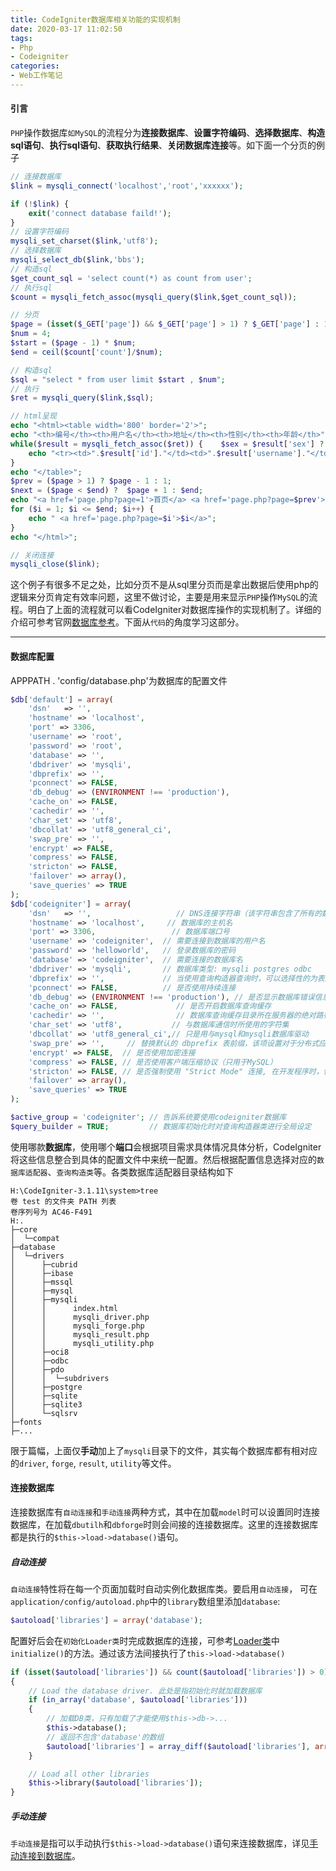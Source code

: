 ```yaml
---
title: CodeIgniter数据库相关功能的实现机制
date: 2020-03-17 11:02:50
tags:
- Php
- Codeigniter
categories:
- Web工作笔记
---
```


#### 引言 ####

`PHP`操作数据库`如MySQL`的流程分为**连接数据库**、**设置字符编码**、**选择数据库**、**构造sql语句**、**执行sql语句**、**获取执行结果**、**关闭数据库连接**等。如下面一个分页的例子
<!-- more -->
```php
// 连接数据库
$link = mysqli_connect('localhost','root','xxxxxx');

if (!$link) {
    exit('connect database faild!');
}
// 设置字符编码
mysqli_set_charset($link,'utf8');
// 选择数据库
mysqli_select_db($link,'bbs');
// 构造sql
$get_count_sql = 'select count(*) as count from user';
// 执行sql
$count = mysqli_fetch_assoc(mysqli_query($link,$get_count_sql));

// 分页
$page = (isset($_GET['page']) && $_GET['page'] > 1) ? $_GET['page'] : 1;
$num = 4;
$start = ($page - 1) * $num;
$end = ceil($count['count']/$num);

// 构造sql
$sql = "select * from user limit $start , $num";
// 执行
$ret = mysqli_query($link,$sql);

// html呈现
echo "<html><table width='800' border='2'>";
echo "<th>编号</th><th>用户名</th><th>地址</th><th>性别</th><th>年龄</th>";
while($result = mysqli_fetch_assoc($ret)) {    $sex = $result['sex'] ? "男" : "女";
    echo "<tr><td>".$result['id']."</td><td>".$result['username']."</td><td>".$result['address']."</td><td>".$sex."</td><td>".$result['age']."</td></tr>";
}
echo "</table>";
$prev = ($page > 1) ? $page - 1 : 1;
$next = ($page < $end) ?  $page + 1 : $end;
echo "<a href='page.php?page=1'>首页</a> <a href='page.php?page=$prev'>上页</a> <a href='page.php?page=$next'>下页</a> <a href='page.php?page=$end'>尾页</a>";
for ($i = 1; $i <= $end; $i++) {
    echo " <a href='page.php?page=$i'>$i</a>";
}
echo "</html>";

// 关闭连接
mysqli_close($link);
```
这个例子有很多不足之处，比如分页不是从sql里分页而是拿出数据后使用php的逻辑来分页肯定有效率问题，这里不做讨论，主要是用来显示`PHP`操作`MySQL`的流程。明白了上面的流程就可以看CodeIgniter对数据库操作的实现机制了。详细的介绍可参考官网[数据库参考](https://codeigniter.org.cn/user_guide/database/index.html)。下面从`代码`的角度学习这部分。

---

#### 数据库配置 ####
APPPATH . 'config/database.php'为数据库的配置文件
```php
$db['default'] = array(
	'dsn'	=> '',
	'hostname' => 'localhost',
	'port' => 3306,
	'username' => 'root',
	'password' => 'root',
	'database' => '',
	'dbdriver' => 'mysqli',
	'dbprefix' => '',
	'pconnect' => FALSE,
	'db_debug' => (ENVIRONMENT !== 'production'),
	'cache_on' => FALSE,
	'cachedir' => '',
	'char_set' => 'utf8',
	'dbcollat' => 'utf8_general_ci',
	'swap_pre' => '',
	'encrypt' => FALSE,
	'compress' => FALSE,
	'stricton' => FALSE,
	'failover' => array(),
	'save_queries' => TRUE
);
$db['codeigniter'] = array(
    'dsn'	=> '',                   // DNS连接字符串（该字符串包含了所有的数据库配置信息）
    'hostname' => 'localhost',     // 数据库的主机名
    'port' => 3306,                 // 数据库端口号
    'username' => 'codeigniter',  // 需要连接到数据库的用户名
    'password' => 'helloworld',   // 登录数据库的密码
    'database' => 'codeigniter',  // 需要连接的数据库名
    'dbdriver' => 'mysqli',       // 数据库类型: mysqli postgres odbc
    'dbprefix' => '',             // 当使用查询构造器查询时，可以选择性的为表加个前缀
    'pconnect' => FALSE,          // 是否使用持续连接
    'db_debug' => (ENVIRONMENT !== 'production'), // 是否显示数据库错误信息
    'cache_on' => FALSE,             // 是否开启数据库查询缓存
    'cachedir' => '',                // 数据库查询缓存目录所在服务器的绝对路径
    'char_set' => 'utf8',           // 与数据库通信时所使用的字符集
    'dbcollat' => 'utf8_general_ci',// 只是用与mysql和mysqli数据库驱动
    'swap_pre' => '',     // 替换默认的 dbprefix 表前缀，该项设置对于分布式应用是非常有用的， 可以在查询中使用由最终用户定制的表前缀。
    'encrypt' => FALSE,  // 是否使用加密连接
    'compress' => FALSE, // 是否使用客户端压缩协议（只用于MySQL）
    'stricton' => FALSE, // 是否强制使用 "Strict Mode" 连接, 在开发程序时，使用 strict SQL 是一个好习惯。
    'failover' => array(),
    'save_queries' => TRUE
);

$active_group = 'codeigniter'; // 告訴系统要使用codeigniter数据库
$query_builder = TRUE;         // 数据库初始化时对查询构造器类进行全局设定
```
使用哪款**数据库**，使用哪个**端口**会根据项目需求具体情况具体分析，CodeIgniter将这些信息整合到具体的配置文件中来统一配置。然后根据配置信息选择对应的`数据库适配器`、`查询构造类`等。各类数据库适配器目录结构如下
```text
H:\CodeIgniter-3.1.11\system>tree
卷 test 的文件夹 PATH 列表
卷序列号为 AC46-F491
H:.
├─core
│  └─compat
├─database
│  └─drivers
│      ├─cubrid
│      ├─ibase
│      ├─mssql
│      ├─mysql
│      ├─mysqli
│      │      index.html
│      │      mysqli_driver.php
│      │      mysqli_forge.php
│      │      mysqli_result.php
│      │      mysqli_utility.php
│      ├─oci8
│      ├─odbc
│      ├─pdo
│      │  └─subdrivers
│      ├─postgre
│      ├─sqlite
│      ├─sqlite3
│      └─sqlsrv
├─fonts
├─...
```
限于篇幅，上面仅**手动**加上了`mysqli`目录下的文件，其实每个数据库都有相对应的`driver`, `forge`, `result`, `utility`等文件。

#### 连接数据库 ####

连接数据库有`自动连接`和`手动连接`两种方式，其中在加载`model`时可以设置同时连接数据库，在加载`dbutilh`和`dbforge`时则会间接的连接数据库。这里的连接数据库都是执行的`$this->load->database()`语句。

##### 自动连接 #####

`自动连接`特性将在每一个页面加载时自动实例化数据库类。要启用`自动连接`， 可在 `application/config/autoload.php`中的`library`数组里添加`database`:
```php
$autoload['libraries'] = array('database');
```
配置好后会在`初始化Loader类`时完成数据库的连接，可参考[Loader类](https://pureven.cc/2020/02/17/codeigniter-loader/)中`initialize()`的方法。通过该方法间接执行了`this->load->database()`
```php
if (isset($autoload['libraries']) && count($autoload['libraries']) > 0)
{
    // Load the database driver. 此处是指初始化时就加载数据库
    if (in_array('database', $autoload['libraries']))
    {
        // 加载DB类，只有加载了才能使用$this->db->...
        $this->database();
        // 返回不包含'database'的数组
        $autoload['libraries'] = array_diff($autoload['libraries'], array('database'));
    }

    // Load all other libraries
    $this->library($autoload['libraries']);
}
```

##### 手动连接 #####

`手动连接`是指可以手动执行`$this->load->database()`语句来连接数据库，详见[手动连接到数据库](https://codeigniter.org.cn/user_guide/database/connecting.html#id5)。

